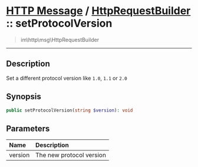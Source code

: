 # [HTTP Message](http.md) / [HttpRequestBuilder](http-HttpRequestBuilder.md) :: setProtocolVersion
 > im\http\msg\HttpRequestBuilder
____

## Description
Set a different protocol version like `1.0`, `1.1` or `2.0`

## Synopsis
```php
public setProtocolVersion(string $version): void
```

## Parameters
| Name | Description |
| :--- | :---------- |
| version | The new protocol version |
